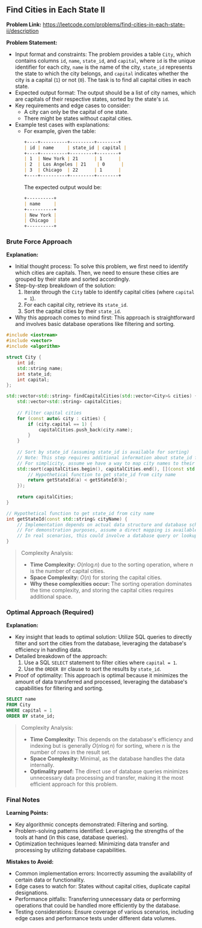 ## Find Cities in Each State II
**Problem Link:** https://leetcode.com/problems/find-cities-in-each-state-ii/description

**Problem Statement:**
- Input format and constraints: The problem provides a table `City`, which contains columns `id`, `name`, `state_id`, and `capital`, where `id` is the unique identifier for each city, `name` is the name of the city, `state_id` represents the state to which the city belongs, and `capital` indicates whether the city is a capital (`1`) or not (`0`). The task is to find all capital cities in each state.
- Expected output format: The output should be a list of city names, which are capitals of their respective states, sorted by the state's `id`.
- Key requirements and edge cases to consider:
  - A city can only be the capital of one state.
  - There might be states without capital cities.
- Example test cases with explanations:
  - For example, given the table:
    ```markdown
    +----+----------+---------+--------+
    | id | name     | state_id | capital |
    +----+----------+---------+--------+
    | 1  | New York | 21      | 1      |
    | 2  | Los Angeles | 21    | 0      |
    | 3  | Chicago  | 22      | 1      |
    +----+----------+---------+--------+
    ```
    The expected output would be:
    ```markdown
    +----------+
    | name     |
    +----------+
    | New York |
    | Chicago  |
    +----------+
    ```

### Brute Force Approach
**Explanation:**
- Initial thought process: To solve this problem, we first need to identify which cities are capitals. Then, we need to ensure these cities are grouped by their state and sorted accordingly.
- Step-by-step breakdown of the solution:
  1. Iterate through the `City` table to identify capital cities (where `capital = 1`).
  2. For each capital city, retrieve its `state_id`.
  3. Sort the capital cities by their `state_id`.
- Why this approach comes to mind first: This approach is straightforward and involves basic database operations like filtering and sorting.

```cpp
#include <iostream>
#include <vector>
#include <algorithm>

struct City {
    int id;
    std::string name;
    int state_id;
    int capital;
};

std::vector<std::string> findCapitalCities(std::vector<City>& cities) {
    std::vector<std::string> capitalCities;
    
    // Filter capital cities
    for (const auto& city : cities) {
        if (city.capital == 1) {
            capitalCities.push_back(city.name);
        }
    }
    
    // Sort by state_id (assuming state_id is available for sorting)
    // Note: This step requires additional information about state_id for sorting.
    // For simplicity, assume we have a way to map city names to their state_id.
    std::sort(capitalCities.begin(), capitalCities.end(), [](const std::string& a, const std::string& b) {
        // Hypothetical function to get state_id from city name
        return getStateId(a) < getStateId(b);
    });
    
    return capitalCities;
}

// Hypothetical function to get state_id from city name
int getStateId(const std::string& cityName) {
    // Implementation depends on actual data structure and database schema
    // For demonstration purposes, assume a direct mapping is available
    // In real scenarios, this could involve a database query or lookup in a data structure
}

```

> Complexity Analysis:
> - **Time Complexity:** $O(n \log n)$ due to the sorting operation, where $n$ is the number of capital cities.
> - **Space Complexity:** $O(n)$ for storing the capital cities.
> - **Why these complexities occur:** The sorting operation dominates the time complexity, and storing the capital cities requires additional space.

### Optimal Approach (Required)
**Explanation:**
- Key insight that leads to optimal solution: Utilize SQL queries to directly filter and sort the cities from the database, leveraging the database's efficiency in handling data.
- Detailed breakdown of the approach:
  1. Use a SQL `SELECT` statement to filter cities where `capital = 1`.
  2. Use the `ORDER BY` clause to sort the results by `state_id`.
- Proof of optimality: This approach is optimal because it minimizes the amount of data transferred and processed, leveraging the database's capabilities for filtering and sorting.

```sql
SELECT name
FROM City
WHERE capital = 1
ORDER BY state_id;
```

> Complexity Analysis:
> - **Time Complexity:** This depends on the database's efficiency and indexing but is generally $O(n \log n)$ for sorting, where $n$ is the number of rows in the result set.
> - **Space Complexity:** Minimal, as the database handles the data internally.
> - **Optimality proof:** The direct use of database queries minimizes unnecessary data processing and transfer, making it the most efficient approach for this problem.

### Final Notes
**Learning Points:**
- Key algorithmic concepts demonstrated: Filtering and sorting.
- Problem-solving patterns identified: Leveraging the strengths of the tools at hand (in this case, database queries).
- Optimization techniques learned: Minimizing data transfer and processing by utilizing database capabilities.

**Mistakes to Avoid:**
- Common implementation errors: Incorrectly assuming the availability of certain data or functionality.
- Edge cases to watch for: States without capital cities, duplicate capital designations.
- Performance pitfalls: Transferring unnecessary data or performing operations that could be handled more efficiently by the database.
- Testing considerations: Ensure coverage of various scenarios, including edge cases and performance tests under different data volumes.